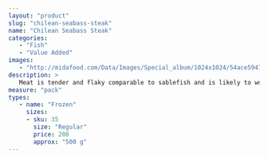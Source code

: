 ```yaml
---
layout: "product"
slug: "chilean-seabass-steak"
name: "Chilean Seabass Steak"
categories:
   - "Fish"
   - "Value Added"
images:
   - "http://midafood.com/Data/Images/Special_album/1024x1024/54ace5947628a592.jpg"
description: >
   Meat is tender and flaky comparable to sablefish and is likely to work well in similar preparations. Chilean Seabass has white meat and a firm texture. Chilean Seabass steaks are excellent grilled, baked or sautéed.
measure: "pack"
types: 
   - name: "Frozen"
     sizes: 
     - sku: 35
       size: "Regular"
       price: 200
       approx: "500 g"
---
```

